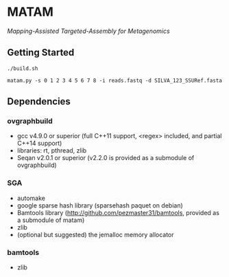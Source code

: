 # MATAM

*Mapping-Assisted Targeted-Assembly for Metagenomics* 

## Getting Started

`./build.sh`

`matam.py -s 0 1 2 3 4 5 6 7 8 -i reads.fastq -d SILVA_123_SSURef.fasta`

## Dependencies

### ovgraphbuild

* gcc v4.9.0 or superior (full C++11 support, \<regex\> included, and partial C++14 support)
* libraries: rt, pthread, zlib
* Seqan v2.0.1 or superior (v2.2.0 is provided as a submodule of ovgraphbuild)

### SGA

* automake
* google sparse hash library (sparsehash paquet on debian)
* Bamtools library (http://github.com/pezmaster31/bamtools, provided as a submodule of matam)
* zlib
* (optional but suggested) the jemalloc memory allocator

### bamtools

* zlib
